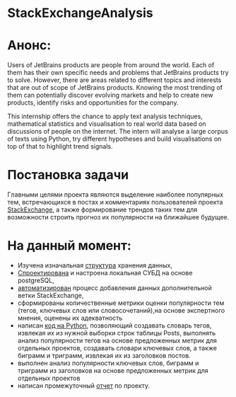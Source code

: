 # StackExchangeAnalysis

# Анонс:
Users of JetBrains products are people from around the world. Each of them has their own specific needs and problems that JetBrains products try to solve. However, there are areas related to different topics and interests that are out of scope of JetBrains products. Knowing the most trending of them can potentially discover evolving markets and help to create new products, identify risks and opportunities for the company.

This internship offers the chance to apply text analysis techniques, mathematical statistics and visualisation to real world data based on discussions of people on the internet. The intern will analyse a large corpus of texts using Python, try different hypotheses and build visualisations on top of that to highlight trend signals.

# Постановка задачи

Главными целями проекта являются выделение наиболее популярных тем, встречающихся в постах и комментариях пользователей проекта [StackExchange](https://archive.org/details/stackexchange), а также формирование трендов таких тем для возможности строить прогноз их популярности на ближайшее будущее.

# На данный момент:

* Изучена изначальная [структура](https://i.stack.imgur.com/AyIkW.png) хранения данных,
* [Спроектирована](https://dbdesigner.page.link/mLRLfsiM3ws17QnX8) и настроена локальная СУБД на основе postgreSQL,
* [автоматизирован](https://github.com/sinya2/StackExchangeAnalysis/blob/da27c7ef83c17289a4ad24acdf86bd206ea95e14/Upload%20new%20project%20to%20DataBase.ipynb) процесс добавления данных дополнительной ветки StackExchange,
* сформированы количественные метрики оценки популярности тем (тегов, ключевых слов или словосочетаний),на основе экспертного мнения, оценены их адекватность 
* написан [код на Python](https://github.com/sinya2/StackExchangeAnalysis/blob/da27c7ef83c17289a4ad24acdf86bd206ea95e14/Tags%20and%20Titles%20analysis.ipynb), позволяющий создавать словарь тегов, извлекая их из нужной выборки строк таблицы Posts, выполнять анализ популярности тегов на основе предложенных метрик для отдельных проектов, создавать словари ключевых слов, а также биграмм и триграмм, извлекая их из заголовков постов.
* выполнен анализ популярности ключевых слов, биграмм и триграмм из заголовков на основе предложенных метрик для отдельных проектов
* написан промежуточный [отчет](https://docs.google.com/document/d/13dQeAWYId06n9avRS-lt9LdXgU1Nkji7KB6Af-XINJE/edit#) по проекту.

